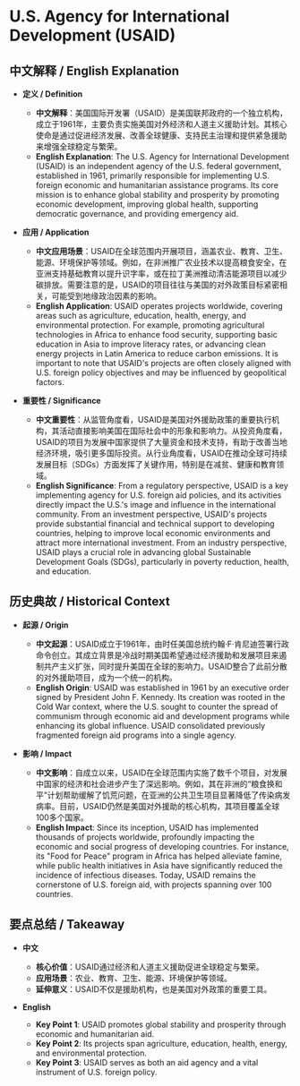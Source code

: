 # U.S. Agency for International Development (USAID)

## 中文解释 / English Explanation

* **定义 / Definition**  
  - **中文解释**：美国国际开发署（USAID）是美国联邦政府的一个独立机构，成立于1961年，主要负责实施美国对外经济和人道主义援助计划。其核心使命是通过促进经济发展、改善全球健康、支持民主治理和提供紧急援助来增强全球稳定与繁荣。  
  - **English Explanation**: The U.S. Agency for International Development (USAID) is an independent agency of the U.S. federal government, established in 1961, primarily responsible for implementing U.S. foreign economic and humanitarian assistance programs. Its core mission is to enhance global stability and prosperity by promoting economic development, improving global health, supporting democratic governance, and providing emergency aid.

* **应用 / Application**  
  - **中文应用场景**：USAID在全球范围内开展项目，涵盖农业、教育、卫生、能源、环境保护等领域。例如，在非洲推广农业技术以提高粮食安全，在亚洲支持基础教育以提升识字率，或在拉丁美洲推动清洁能源项目以减少碳排放。需要注意的是，USAID的项目往往与美国的对外政策目标紧密相关，可能受到地缘政治因素的影响。  
  - **English Application**: USAID operates projects worldwide, covering areas such as agriculture, education, health, energy, and environmental protection. For example, promoting agricultural technologies in Africa to enhance food security, supporting basic education in Asia to improve literacy rates, or advancing clean energy projects in Latin America to reduce carbon emissions. It is important to note that USAID's projects are often closely aligned with U.S. foreign policy objectives and may be influenced by geopolitical factors.

* **重要性 / Significance**  
  - **中文重要性**：从监管角度看，USAID是美国对外援助政策的重要执行机构，其活动直接影响美国在国际社会中的形象和影响力。从投资角度看，USAID的项目为发展中国家提供了大量资金和技术支持，有助于改善当地经济环境，吸引更多国际投资。从行业角度看，USAID在推动全球可持续发展目标（SDGs）方面发挥了关键作用，特别是在减贫、健康和教育领域。  
  - **English Significance**: From a regulatory perspective, USAID is a key implementing agency for U.S. foreign aid policies, and its activities directly impact the U.S.'s image and influence in the international community. From an investment perspective, USAID's projects provide substantial financial and technical support to developing countries, helping to improve local economic environments and attract more international investment. From an industry perspective, USAID plays a crucial role in advancing global Sustainable Development Goals (SDGs), particularly in poverty reduction, health, and education.

## 历史典故 / Historical Context

* **起源 / Origin**  
  - **中文起源**：USAID成立于1961年，由时任美国总统约翰·F·肯尼迪签署行政命令创立。其成立背景是冷战时期美国希望通过经济援助和发展项目来遏制共产主义扩张，同时提升美国在全球的影响力。USAID整合了此前分散的对外援助项目，成为一个统一的机构。  
  - **English Origin**: USAID was established in 1961 by an executive order signed by President John F. Kennedy. Its creation was rooted in the Cold War context, where the U.S. sought to counter the spread of communism through economic aid and development programs while enhancing its global influence. USAID consolidated previously fragmented foreign aid programs into a single agency.

* **影响 / Impact**  
  - **中文影响**：自成立以来，USAID在全球范围内实施了数千个项目，对发展中国家的经济和社会进步产生了深远影响。例如，其在非洲的“粮食换和平”计划帮助缓解了饥荒问题，在亚洲的公共卫生项目显著降低了传染病发病率。目前，USAID仍然是美国对外援助的核心机构，其项目覆盖全球100多个国家。  
  - **English Impact**: Since its inception, USAID has implemented thousands of projects worldwide, profoundly impacting the economic and social progress of developing countries. For instance, its "Food for Peace" program in Africa has helped alleviate famine, while public health initiatives in Asia have significantly reduced the incidence of infectious diseases. Today, USAID remains the cornerstone of U.S. foreign aid, with projects spanning over 100 countries.

## 要点总结 / Takeaway

* **中文**  
  - **核心价值**：USAID通过经济和人道主义援助促进全球稳定与繁荣。  
  - **应用场景**：农业、教育、卫生、能源、环境保护等领域。  
  - **延伸意义**：USAID不仅是援助机构，也是美国对外政策的重要工具。

* **English**  
  - **Key Point 1**: USAID promotes global stability and prosperity through economic and humanitarian aid.  
  - **Key Point 2**: Its projects span agriculture, education, health, energy, and environmental protection.  
  - **Key Point 3**: USAID serves as both an aid agency and a vital instrument of U.S. foreign policy.